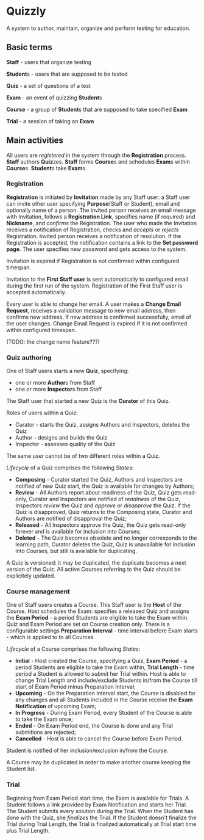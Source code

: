 # Quizzly

A system to author, maintain, organize and perform testing for education.

## Basic terms

**Staff** - users that organize testing

**Student**s - users that are supposed to be tested

**Quiz** - a set of questions of a test

**Exam** - an event of quizzing **Student**s

**Course** - a group of **Student**s that are supposed to take specified **Exam**

**Trial** - a session of taking an **Exam**

## Main activities
  
All users are *registered* in the system through the **Registration** process.  **Staff** authors
**Quiz**zes. **Staff** forms **Course**s and schedules **Exam**s within **Course**s. **Student**s
take **Exam**s.

### Registration

**Registration** is initiated by **Invitation** made by any Staff user: a Staff user can invite
other user specifying **Purpose**(Staff or Student), email and optionally name of a person. The
invited person receives an email message with Invitation, follows a **Registration Link**,
specifies name (if required) and **Nickname**, and *confirms* the Registration. The user who
made the Invitation receives a notification of Registration, checks and *accepts* or *rejects*
Registration. Invited person receives a notification of resolution.  If the Registration is
accepted, the notification contains a link to the **Set password page**.  The user specifies 
new password and gets access to the system.

Invitation is expired if Registration is not confirmed within configured timespan.

Invitation to the **First Staff user** is sent automatically to configured email during the
first run of the system.  Registration of the First Staff user is accepted automatically.

Every user is able to change her email. A user makes a **Change Email Request**, receives a
validation message to new email address, then confirms new address. If new address is
confirmed successfully, email of the user changes. Change Email Request is expired if it is
not confirmed within configured timespan.

(TODO: the change name feature???)

### Quiz authoring

One of Staff users starts a new **Quiz**, specifying:

 * one or more **Author**s from Staff
 * one or more **Inspector**s from Staff

The Staff user that started a new Quiz is the **Curator** of this Quiz.

Roles of users within a Quiz:

 * Curator - starts the Quiz, assigns Authors and Inspectors, deletes the Quiz
 * Author - designs and builds the Quiz
 * Inspector - assesses quality of the Quiz

The same user cannot be of two different roles within a Quiz.

*Lifecycle* of a Quiz comprises the following *States*:

 * **Composing** - Curator started the Quiz, Authors and Inspectors are notified of new Quiz
 start, the Quiz is available for changes by Authors;
 * **Review** - All Authors report about readiness of the Quiz, Quiz gets read-only, Curator
 and Inspectors are notified of *readiness* of the Quiz, Inspectors *review* the Quiz and
 *approve* or *disapprove* the Quiz.  If the Quiz is disapproved, Quiz returns to the Composing
 state, Curator and Authors are notified of disapproval the Quiz;
 * **Released** - All Inspectors approve the Quiz, the Quiz gets read-only forever and is
 available for inclusion into Courses;
 * **Deleted** - The Quiz becomes obsolete and no longer corresponds to the learning path,
 Curator deletes the Quiz, Quiz is unavailable for inclusion into Courses, but still is available 
 for duplicating.

A Quiz is versioned: it may be duplicated, the duplicate becomes a next version of the
Quiz. All active Courses referring to the Quiz should be explicitely updated.

### Course management

One of Staff users creates a Course. This Staff user is the **Host** of the Course. Host schedules
the Exam: specifies a released Quiz and assigns the **Exam Period** - a period Students are
eligible to take the Exam within. Quiz and Exam Period are set on Course creation only. There
is a configurable settings **Preparation Interval** - time interval before Exam starts - which is
applied to to all Cources.

*Lifecycle* of a Course comprises the following *States*:

 * **Initial** - Host created the Course, specifying a Quiz, **Exam Period** - a period
Students are eligible to take the Exam within, **Trial Length** - time period a Student 
is allowed to *submit* her Trial within. Host is able to change Trial Length and include/exclude
Students in/from the Course till start of Exam Period minus Preparation Interval;
 * **Upcoming** - On the Preparation Interval start, the Course is disabled for any changes
and all Students included in the Course receive the **Exam Notification** of upcoming Exam;
 * **In Progress** - During Exam Period, every Student of the Course is able to take the Exam once;
 * **Ended** - On Exam Period end, the Course is done and any Trial submitions are rejected;
 * **Cancelled** - Host is able to cancel the Course before Exam Period. 
 
Student is notified of her inclusion/exclusion in/from the Course.

A Course may be duplicated in order to make another course keeping the Student list.

### Trial

Beginning from Exam Period start time, the Exam is available for Trials. A Student follows a
link provided by Exam Notification and starts her Trial. The Student submits every solution
during the Trial.  When the Student has done with the Quiz, she *finalize*s the Trial. If the
Student doesn't finalize the Trial during Trial Length, the Trial is finalized automatically
at Trial start time plus Trial Length.
